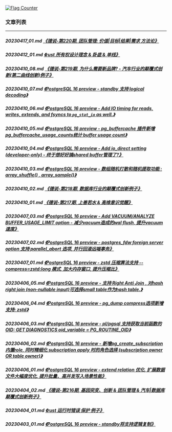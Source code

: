 <a rel="nofollow" href="http://info.flagcounter.com/h9V1"  ><img src="http://s03.flagcounter.com/count/h9V1/bg_FFFFFF/txt_000000/border_CCCCCC/columns_2/maxflags_12/viewers_0/labels_0/pageviews_0/flags_0/"  alt="Flag Counter"  border="0"  ></a>  
  
### 文章列表  
----  
##### 20230417_01.md   [《德说-第220期, 团队管理: 价值|目标|结果|需求 方法论》](20230417_01.md)  
##### 20230412_01.md   [《rust 所有权设计理念 & 卧底 & 单线》](20230412_01.md)  
##### 20230410_08.md   [《德说-第219期, 为什么需要新品牌? - 汽车行业的颠覆式创新(第二曲线创新)例子》](20230410_08.md)  
##### 20230410_07.md   [《PostgreSQL 16 preview - standby 支持 logical decoding》](20230410_07.md)  
##### 20230410_06.md   [《PostgreSQL 16 preview - Add IO timing for reads, writes, extends, and fsyncs to `pg_stat_io` as well.》](20230410_06.md)  
##### 20230410_05.md   [《PostgreSQL 16 preview - pg_buffercache 插件新增pg_buffercache_usage_counts统计 buffer usage count》](20230410_05.md)  
##### 20230410_04.md   [《PostgreSQL 16 preview - Add io_direct setting (developer-only) - 终于想好好搞shared buffer管理了?》](20230410_04.md)  
##### 20230410_03.md   [《PostgreSQL 16 preview - 数组随机打散和随机提取功能 : array_shuffle() , array_sample()》](20230410_03.md)  
##### 20230410_02.md   [《德说-第218期, 数据库行业的颠覆式创新例子》](20230410_02.md)  
##### 20230410_01.md   [《德说-第217期, 上善若水 & 高维意识觉醒》](20230410_01.md)  
##### 20230407_03.md   [《PostgreSQL 16 preview - Add VACUUM/ANALYZE BUFFER_USAGE_LIMIT option - 减少vacuum造成的wal flush, 提升vacuum速度》](20230407_03.md)  
##### 20230407_02.md   [《PostgreSQL 16 preview - postgres_fdw foreign server option 支持 parallel_abort 选项, 并行回滚远端事务》](20230407_02.md)  
##### 20230407_01.md   [《PostgreSQL 16 preview - zstd 压缩算法支持 --compress=zstd:long 模式, 加大内存窗口, 提升压缩比》](20230407_01.md)  
##### 20230406_05.md   [《PostgreSQL 16 preview - 支持 Right Anti Join , 对hash right join (non-nullable input)可选择small table作为hash table.》](20230406_05.md)  
##### 20230406_04.md   [《PostgreSQL 16 preview - pg_dump compress选项新增支持: zstd》](20230406_04.md)  
##### 20230406_03.md   [《PostgreSQL 16 preview - pl/pgsql 支持获取当前函数的OID: GET DIAGNOSTICS oid_variable = PG_ROUTINE_OID》](20230406_03.md)  
##### 20230406_02.md   [《PostgreSQL 16 preview - 新增pg_create_subscription 内置role, 同时精细化 subscription apply 时的角色选择 (subscription owner OR table owner)》](20230406_02.md)  
##### 20230406_01.md   [《PostgreSQL 16 preview - extend relation 优化, 扩展数据文件大幅度优化, 提升批量、高并发写入场景性能》](20230406_01.md)  
##### 20230404_02.md   [《德说-第216期, 基因突变、创新 & 团队管理 & 汽车|数据库 颠覆式创新例子》](20230404_02.md)  
##### 20230404_01.md   [《rust 运行时错误 保护 例子》](20230404_01.md)  
##### 20230403_01.md   [《PostgreSQL 16 preview - standby将支持逻辑复制》](20230403_01.md)  
